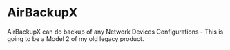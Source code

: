 # AirBackupX
AirBackupX can do backup of any Network Devices Configurations - This is going to be a Model 2 of my old legacy  product.
